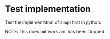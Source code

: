 # Test implementation

Test the implementation of simpl first in python.

NOTE: This does not work and has been stopped.
